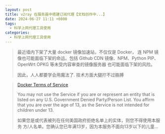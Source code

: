 ```yaml
---
layout: post
title: v2ray 在服务器中搭建订阅代理【文档创作中...】
date: 2024-06-27 11:11 +0800
tags:
  - 科学上网代理工具使用
categories:
  - 科学上网代理工具使用
---
```


> 最近墙内下架了大量 docker 镜像加速站，不仅仅是 Docker，
> 连 NPM 镜像也可能面临下架的命运。包括 Github CDN 镜像、NPM、Python PIP、OpenWrt OPKG 等未受内容审查的镜像服务器
> 也可能面临下架的风险。
>
> 因此，人人都要学会用魔法了. 技术方面大腿拧不过胳膊

> [Docker Terms of Service](https://www.docker.com/legal/docker-terms-service/)
>
> You may not use the Service if you are or represent an entity that is listed on any U.S. Government Denied
> Party/Person List. You affirm that you are over the age of 13, as the Service is not intended for children under 13.
>
> 如果您是或代表被列在任何美国政府拒绝名单上的实体，则您不得使用本服务
> 方/人名单。您确认您已年满13岁，因为本服务不面向13岁以下的儿童...

